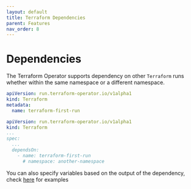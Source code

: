 ```yaml
---
layout: default
title: Terraform Dependencies
parent: Features
nav_order: 8
---
```


# Dependencies
The Terraform Operator supports dependency on other `Terraform` runs whether within the same namespace or a different namespace.

```yaml
apiVersion: run.terraform-operator.io/v1alpha1
kind: Terraform
metadata:
  name: terraform-first-run
```

```yaml
apiVersion: run.terraform-operator.io/v1alpha1
kind: Terraform
...
spec:
  ...
  dependsOn:
    - name: terraform-first-run
      # namespace: another-namespace
```

You can also specify variables based on the output of the dependency, check [here](https://kuptan.github.io/terraform-operator/features/3.variables/#Variables-from-a-dependency) for examples